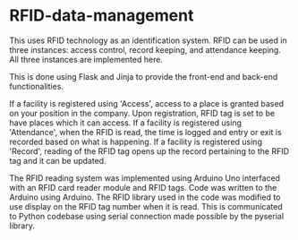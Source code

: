 # RFID-data-management

This uses RFID technology as an identification system. RFID can be used in three instances: access control, record keeping, and attendance keeping. 
All three instances are implemented here.

This is done using Flask and Jinja to provide the front-end and back-end functionalities.

If a facility is registered using 'Access', access to a place is granted based on your position in the company. Upon registration, RFID tag is set to be have places which it can access.
If a facility is registered using 'Attendance', when the RFID is read, the time is logged and entry or exit is recorded based on what is happening.
If a facility is registered using 'Record', reading of the RFID tag opens up the record pertaining to the RFID tag and it can be updated.

The RFID reading system was implemented using Arduino Uno interfaced with an RFID card reader module and RFID tags. Code was written to the Arduino using Arduino. 
The RFID library used in the code was modified to use display on the RFID tag number when it is read. This is communicated to Python codebase using serial connection made possible by the pyserial library.
